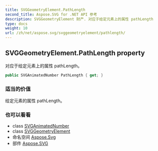 ```yaml
---
title: SVGGeometryElement.PathLength
second_title: Aspose.SVG for .NET API 参考
description: SVGGeometryElement 财产. 对应于给定元素上的属性 pathLength
type: docs
weight: 10
url: /zh/net/aspose.svg/svggeometryelement/pathlength/
---
```

## SVGGeometryElement.PathLength property

对应于给定元素上的属性 pathLength。

```csharp
public SVGAnimatedNumber PathLength { get; }
```

### 适当的价值

给定元素的属性 pathLength。

### 也可以看看

* class [SVGAnimatedNumber](../../../aspose.svg.datatypes/svganimatednumber/)
* class [SVGGeometryElement](../)
* 命名空间 [Aspose.Svg](../../svggeometryelement/)
* 部件 [Aspose.SVG](../../../)


